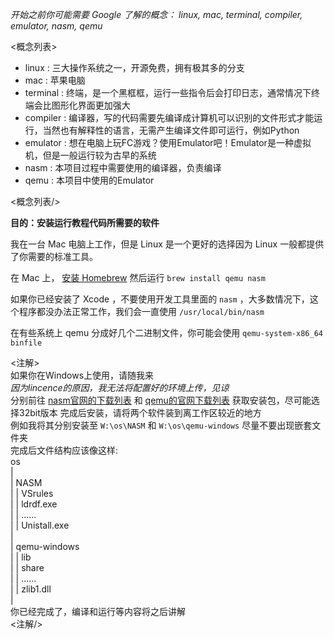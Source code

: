 *开始之前你可能需要 Google 了解的概念： linux, mac, terminal, compiler, emulator, nasm, qemu*

<概念列表>
- linux : 三大操作系统之一，开源免费，拥有极其多的分支
- mac : 苹果电脑
- terminal : 终端，是一个黑框框，运行一些指令后会打印日志，通常情况下终端会比图形化界面更加强大
- compiler : 编译器，写的代码需要先编译成计算机可以识别的文件形式才能运行，当然也有解释性的语言，无需产生编译文件即可运行，例如Python
- emulator : 想在电脑上玩FC游戏？使用Emulator吧！Emulator是一种虚拟机，但是一般运行较为古早的系统
- nasm : 本项目过程中需要使用的编译器，负责编译  
- qemu : 本项目中使用的Emulator  

<概念列表/>

**目的：安装运行教程代码所需要的软件**

我在一台 Mac 电脑上工作，但是 Linux 是一个更好的选择因为 Linux 一般都提供了你需要的标准工具。

在 Mac 上， [安装 Homebrew](http://brew.sh) 然后运行 `brew install qemu nasm`

如果你已经安装了 Xcode ，不要使用开发工具里面的 `nasm` ，大多数情况下，这个程序都没办法正常工作，我们会一直使用 `/usr/local/bin/nasm`

在有些系统上 qemu 分成好几个二进制文件，你可能会使用 `qemu-system-x86_64 binfile`

<注解>  
如果你在Windows上使用，请随我来  
*因为lincence的原因，我无法将配置好的环境上传，见谅*  
分别前往 [nasm官网的下载列表](https://www.nasm.us/pub/nasm/releasebuilds/?C=M;O=D) 和 [qemu的官网下载列表](https://www.qemu.org/download/#windows) 获取安装包，尽可能选择32bit版本
完成后安装，请将两个软件装到离工作区较近的地方  
例如我将其分别安装至 `W:\os\NASM` 和 `W:\os\qemu-windows` 尽量不要出现嵌套文件夹  
完成后文件结构应该像这样:  
os  
|  
| NASM  
| | VSrules  
| | ldrdf.exe  
| | ......  
| | Unistall.exe  
|  
| qemu-windows  
| | lib  
| | share  
| | ......  
| | zlib1.dll  
|  
你已经完成了，编译和运行等内容将之后讲解  
<注解/>  